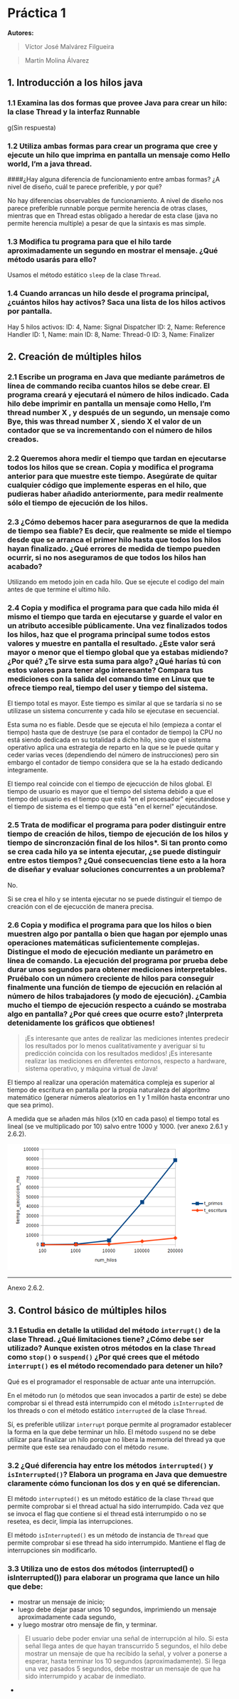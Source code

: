 # Práctica 1

**Autores:**

> Víctor José Malvárez Filgueira

> Martín Molina Álvarez

## 1. Introducción a los hilos java

### 1.1   Examina  las  dos  formas  que  provee  Java  para  crear  un  hilo:  la  clase Thread y  la  interfaz Runnable
g(Sin respuesta)


### 1.2   Utiliza ambas formas para crear un programa que cree y ejecute un hilo que imprima en pantalla un mensaje como Hello world, I’m a java thread.

####¿Hay alguna diferencia de funcionamiento entre ambas formas? ¿A nivel de diseño, cuál te parece preferible, y por qué?

No hay diferencias observables de funcionamiento.
A nivel de diseño nos parece preferible runnable porque permite herencia de otras clases, mientras que en Thread estas obligado a heredar de esta clase (java no permite herencia multiple) a pesar de que la sintaxis es mas simple.

### 1.3   Modifica tu programa para que el hilo tarde aproximadamente un segundo en mostrar el mensaje. ¿Qué método usarás para ello?
Usamos el método estático `sleep` de la clase `Thread`. 

### 1.4   Cuando arrancas un hilo desde el programa principal, ¿cuántos hilos hay activos? Saca una lista de los hilos activos por pantalla.
Hay 5 hilos activos:
ID: 4, Name: Signal Dispatcher
ID: 2, Name: Reference Handler
ID: 1, Name: main
ID: 8, Name: Thread-0
ID: 3, Name: Finalizer



## 2. Creación de múltiples hilos

### 2.1 Escribe un programa en Java que mediante parámetros de línea de commando reciba cuantos hilos se debe crear. El programa creará y ejecutará el número de hilos indicado. Cada hilo debe imprimir en pantalla un mensaje como Hello, I’m thread number X , y después de un segundo, un mensaje como Bye, this was thread number X , siendo X el valor de un contador que se va incrementando con el número de hilos creados.

### 2.2 Queremos ahora medir el tiempo que tardan en ejecutarse todos los hilos que se crean. Copia y modifica el programa anterior para que muestre este tiempo. Asegúrate de quitar cualquier código que implemente esperas en el hilo, que pudieras haber añadido anteriormente, para medir realmente sólo el tiempo de ejecución de los hilos.

### 2.3 ¿Cómo debemos hacer para asegurarnos de que la medida de tiempo sea fiable? Es decir, que realmente se mide el tiempo desde que se arranca el primer hilo hasta que todos los hilos hayan finalizado. ¿Qué errores de medida de tiempo pueden ocurrir, si no nos aseguramos de que todos los hilos han acabado?
Utilizando em metodo join en cada hilo.
Que se ejecute el codigo del main antes de que termine el ultimo hilo.

### 2.4  Copia y modifica el programa para que cada hilo mida él mismo el tiempo que tarda en ejecutarse y guarde el valor en un atributo accesible públicamente. Una vez finalizados todos los hilos, haz que el programa principal sume todos estos valores y muestre en pantalla el resultado. ¿Este valor será mayor o menor que el tiempo global que ya estabas midiendo? ¿Por qué? ¿Te sirve esta suma para algo? ¿Qué harías tú con estos valores para tener algo interesante? Compara tus mediciones con la salida del comando time en Linux que te ofrece tiempo real, tiempo del user y tiempo del sistema.

El tiempo total es mayor. Este tiempo es similar al que se tardaría si no se utilizase un sistema concurrente y cada hilo se ejecutase en secuencial.

Esta suma no es fiable. Desde que se ejecuta el hilo (empieza a contar el tiempo) hasta que de destruye (se para el contador de tiempo) la CPU no está siendo dedicada en su totalidad a dicho hilo, sino que el sistema operativo aplica una estrategia de reparto en la que se le puede quitar y ceder varias veces (dependiendo del número de instrucciones) pero sin embargo el contador de tiempo considera que se la ha estado dedicando integramente.

El tiempo real coincide con el tiempo de ejecucción de hilos global. El tiempo de usuario es mayor que el tiempo del sistema debido a que el tiempo del usuario es el tiempo que está "en el procesador" ejecutándose y el tiempo de sistema es el tiempo que está "en el kernel" ejecutándose.

### 2.5 Trata de modificar el programa para poder distinguir entre tiempo de creación de hilos, tiempo de ejecución de los hilos y tiempo de sincronzación final de los hilos*. Si tan pronto como se crea cada hilo ya se intenta ejecutar, ¿se puede distinguir entre estos tiempos? ¿Qué consecuencias tiene esto a la hora de diseñar y evaluar soluciones concurrentes a un problema?

No.

Si se crea el hilo y se intenta ejecutar no se puede distinguir el tiempo de creación con el de ejecucción de manera precisa.

### 2.6  Copia y modifica el programa para que los hilos o bien muestren algo por pantalla o bien que hagan por ejemplo unas operaciones matemáticas suficientemente complejas. Distingue el modo de ejecución mediante un parámetro en línea de comando. La ejecución del programa por prueba debe durar unos segundos para obtener mediciones interpretables. Pruébalo con un número creciente de hilos para conseguir finalmente una función de tiempo de ejecución en relación al número de hilos trabajadores (y modo de ejecución). ¿Cambia mucho el tiempo de ejecución respecto a cuándo se mostraba algo en pantalla? ¿Por qué crees que ocurre esto? ¡Interpreta detenidamente los gráficos que obtienes!
       
       
> ¡Es interesante que antes de realizar las mediciones intentes predecir los resultados por lo menos
> cualitativamente y averiguar si tu predicción coincida con los resultados medidos!
> ¡Es interesante realizar las mediciones en diferentes entornos, respecto a hardware, sistema
> operativo, y máquina virtual de Java!


El tiempo al realizar una operación matemática compleja es superior al tiempo de escritura en pantalla por la propia naturaleza del algoritmo matemático (generar números aleatorios en 1 y 1 millón hasta encontrar uno que sea primo).

A medida que se añaden más hilos (x10 en cada paso) el tiempo total es lineal (se ve multiplicado por 10) salvo entre 1000 y 1000.
(ver anexo 2.6.1 y 2.6.2).

![Image Alt](./docs/anexo_2_6_2.png)

---
Anexo 2.6.2.


## 3. Control básico de múltiples hilos

### 3.1  Estudia en detalle la utilidad del método `interrupt()` de la clase Thread. ¿Qué limitaciones tiene? ¿Cómo debe ser utilizado? Aunque existen otros métodos en la clase `Thread` como `stop()` o `suspend()` ¿Por qué crees que el método `interrupt()` es el método recomendado para detener un hilo?

Qué es el programador el responsable de actuar ante una interrupción.

En el método run (o métodos que sean invocados a partir de este) se debe comprobar si el thread está interrumpido con el método `isInterrupted` de los threads o con el método estático `interrupted` de la clase `Thread`.

Sí, es preferible utilizar `interrupt` porque permite al programador establecer la forma en la que debe terminar un hilo. El método `suspend` no se debe utilizar para finalizar un hilo porque no libera la memoria del thread ya que permite que este sea renaudado con el método `resume`.

### 3.2 ¿Qué diferencia hay entre los métodos `interrupted()` y `isInterrupted()`? Elabora un programa en Java que demuestre claramente cómo funcionan los dos y en qué se diferencian.

El método `interrupted()` es un método estático de la clase `Thread` que permite comprobar si el thread actual ha sido interrumpido. Cada vez que se invoca el flag que contiene si el thread está interrumpido o no se resetea, es decir, limpia las interrupciones.

El método `isInterrupted()` es un método de instancia de `Thread` que permite comprobar si ese thread ha sido interrumpido. Mantiene el flag de interrupciones sin modificarlo.

### 3.3  Utiliza uno de estos dos métodos (interrupted() o isInterrupted()) para elaborar un programa que lance un hilo que debe:

- mostrar un mensaje de inicio;
- luego debe dejar pasar unos 10 segundos, imprimiendo un mensaje aproximadamente cada segundo,
- y luego mostrar otro mensaje de fin, y terminar.

>  El usuario debe poder enviar una señal de interrupción al hilo. Si esta señal llega antes de que
>  hayan transcurrido 5 segundos, el hilo debe mostrar un mensaje de que ha recibido la señal,
>  y volver a ponerse a esperar, hasta terminar los 10 segundos (aproximadamente). Si llega una
>  vez pasados 5 segundos, debe mostrar un mensaje de que ha sido interrumpido y acabar de
>  inmediato.

+












